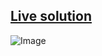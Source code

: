 
[Live solution](https://sunny-pie-8333c0.netlify.app/)
- 
![Image](https://user-images.githubusercontent.com/86136379/214370085-628b474d-75b7-452f-9989-e63b55623fa7.jpg)
